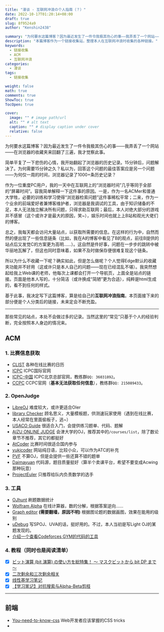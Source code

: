 ```yaml
---
title: "漫谈 - 互联网冲浪の个人指南（？）"
date: 2022-10-17T01:20:14+08:00
draft: true
slug: 8f9524a9
author: "Kenshin2438"

summary: "为何要水这篇博客？因为最近发生了一件令我极其伤心的事——我弄丢了一个网站——在浏览器的收藏夹来回翻了三遍，我才觉察此事。"
description: "本篇博客作为一个链接收集站，整理本人在互联网冲浪时收集的各种链接。"
keywords: 
  - 链接收集
  - ACM
  - 互联网冲浪
categories: 
  - 漫谈
tags: 
  - 链接收集

weight: false
math: true
comments: true
ShowToc: true
TocOpen: true

cover:
  image: "" # image path/url
  alt: "" # alt text
  caption: "" # display caption under cover
  relative: false
---
```


为何要水这篇博客？因为最近发生了一件令我极其伤心的事——我弄丢了一个网站——在浏览器的收藏夹来回翻了三遍，我才觉察此事。

简单平复了一下悲伤的心情，我开始翻起了浏览器的历史记录。15分钟后，问题解决了。为何需要15分钟之久？私以为，回答这个问题的最佳答案应是另一个问题——为何仅一周的时间，浏览器记录了1000+条历史记录？

作为一位重度PC用户，我的一天中在互联网上的“浏览器时间”几乎等同于全部的“屏幕时间”。容我简单解释一下这件事的原因。一是，作为一名ACMer和普通大学牲，必要的训练和学习使得“浏览器检索问题”这件事稀松平常；二来，作为一个业余的前端爱好者兼博客维护者，浏览器是我调试的工具，由于知识储备的不足，本人无法独立解决所有问题，只得求助互联网；最后，本人对绝大部分的游戏并不感冒（这个或许才是最大的原因，笑~），娱乐时间也就上上B站和观光大佬们的博客。

总之，我每天都会访问大量站点，以获取所需要的信息。在这样的行为中，自然而然的便出现了一些信息链条（比如，我在A的博客中看见了B的观点，前往B提供的站点后又发觉C的方案更为高明……）。这自然是件好事，问题在一步步的跳转中被华丽地瓦解了，但这也同时意味着，如果不及时做保存便很难复现这个链条。

所以为什么不收藏一下呢？确实如此，但是怎么做呢？个人觉得Edge默认的收藏夹功能并不好用（这或许只是本人自己的问题——现在已经混乱不堪）。我突然想起给我上Web课的老师，他每次上课都会打开一个导航页，上面全是站点的链接。页面是他本人写的，十分简洁（或许换成“简陋”更为合适），纯粹是html生成的，看不到任何的样式。

基于此事，我决定写下这篇博客，算是给自己的**互联网冲浪指南**。本页面接下来的部分便是个人分类后的链接，未来定会不断充盈。

---

那些常见的站点，本处不会做过多的记录。当然这里的“常见”只基于个人的经验判断，完全按照本人身边的情况来。

## ACM

### 1. 比赛信息获取

+ [CLIST](https://clist.by/) 各种在线比赛的日历
+ [ICPC](https://icpc.global/) ICPC国际官网
+ [ICPC-中国](http://icpc.pku.edu.cn/tzgg/index.htm) ICPC北京总部官网，教练群`QQ: 36031892`。
+ [CCPC](https://ccpc.io/) CCPC官网（**基本无法获取任何信息**），教练群`QQ: 215089433`。

### 2. OpenJudge

+ [LibreOJ](https://loj.ac/) 难度较大，或许更适合OIer
+ [library Checker](https://judge.yosupo.jp/) 顾名思义，大量模板题，供测速玩家使用（遇到在线比赛，本人经常在里面偷板子，逃~）
+ [USACO Guide](https://usaco.guide/dashboard/) 很适合入门，会提供练习题单、代码、题解
+ [AIZU ONLINE JUDGE](https://onlinejudge.u-aizu.ac.jp/courses/list) 会津大学的OJ，推荐其中的`/courses/list`，除了数论章节不推荐，其它的都挺好
+ [AtCoder](https://atcoder.jp/) 比赛时间很适合国内参与
+ [yukicoder](https://yukicoder.me/) 网站纯日语，比较小众，可以作为ATC的补充
+ [PVF](https://progvar.fun/problemsets) 不算OJ，但是会提供一些还算不错的题单
+ [Daimayuan](http://oj.daimayuan.top/) 代码源，题目质量挺好（算半个卖课平台，希望不要变成Acwing那种玩意）
+ [ProjectEuler](https://projecteuler.net/) 只推荐给队内负责数学的选手

### 3. 工具

+ [OJhunt](https://ojhunt.com/statistics) 刷题数据统计
+ [Wolfram Alpha](https://www.wolframalpha.com/) 在线计算器，数的分解，根据答案逆向……
+ [Graph editor](https://csacademy.com/app/graph_editor/) **(需要翻墙，原因不明)** 根据图论题的数据画图，效果在能用的级别
+ [uDebug](https://www.udebug.com/) 写SPOJ、UVA的话，挺好用的。不过，本人当初是写Light OJ的某题发现的。
+ [介绍一个查看Codeforces GYM的代码的工具](https://dianhsu.com/2022/06/04/cf-code/) 

### 4. 教程（同时也是阅读清单）

+ [x] [ビット演算 (bit 演算) の使い方を総特集！ 〜 マスクビットから bit DP まで 〜](https://qiita.com/drken/items/7c6ff2aa4d8fce1c9361)
+ [x] [二次剩余和三次剩余相关](http://hzq84621.is-programmer.com/posts/208648.html)
+ [x] [线性基学习笔记](https://notes.sshwy.name/Math/Linear-Algbra/Basis/) 
+ [x] [【学习笔记】对抗搜索与Alpha-Beta剪枝](https://orchidany.gitee.io/2019/12/28/%E5%AF%B9%E6%8A%97%E6%90%9C%E7%B4%A2/)

---

## 前端

+ [You-need-to-know-css](https://lhammer.cn/You-need-to-know-css/#/zh-cn/) Web开发者应该掌握的CSS tricks
+ 